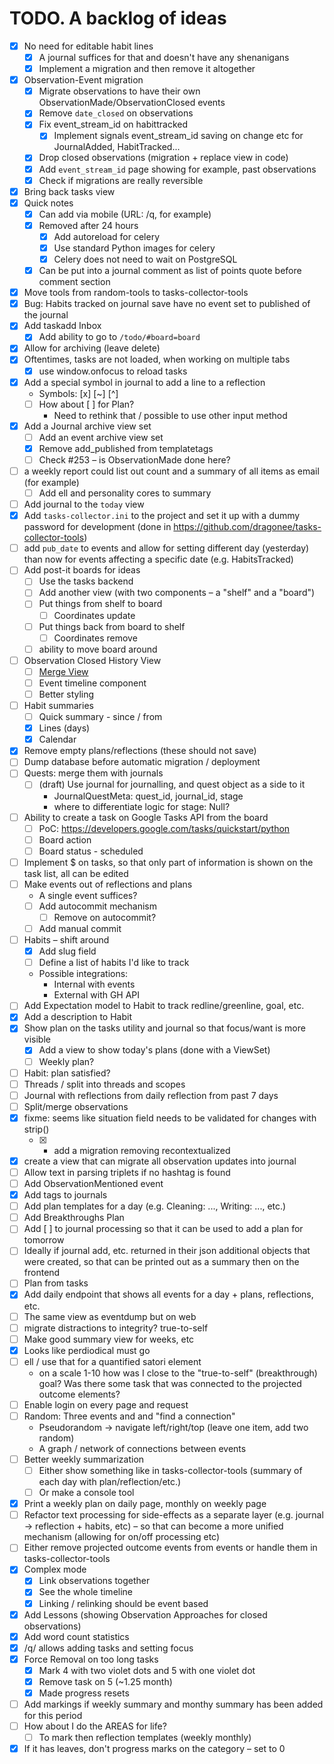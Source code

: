 # TODO. A backlog of ideas

- [x] No need for editable habit lines
  - [x] A journal suffices for that and doesn't have any shenanigans
  - [x] Implement a migration and then remove it altogether
- [x] Observation-Event migration
  - [x] Migrate observations to have their own ObservationMade/ObservationClosed events
  - [x] Remove `date_closed` on observations
  - [x] Fix event_stream_id on habittracked
    - [x] Implement signals event_stream_id saving on change etc for JournalAdded, HabitTracked...
  - [x] Drop closed observations (migration + replace view in code)
  - [x] Add `event_stream_id` page showing for example, past observations
  - [x] Check if migrations are really reversible
- [x] Bring back tasks view
- [x] Quick notes
  - [x] Can add via mobile (URL: /q, for example)
  - [x] Removed after 24 hours
    - [x] Add autoreload for celery
    - [x] Use standard Python images for celery
    - [x] Celery does not need to wait on PostgreSQL
  - [x] Can be put into a journal comment as list of points quote before comment section
- [x] Move tools from random-tools to tasks-collector-tools
- [x] Bug: Habits tracked on journal save have no event set to published of the journal
- [x] Add taskadd Inbox
  - [x] Add ability to go to `/todo/#board=board`
- [x] Allow for archiving (leave delete)
- [x] Oftentimes, tasks are not loaded, when working on multiple tabs
  - [x] use window.onfocus to reload tasks
- [x] Add a special symbol in journal to add a line to a reflection
  - Symbols: [x] [~] [^]
  - [ ] How about [ ] for Plan?
    - Need to rethink that / possible to use other input method
- [x] Add a Journal archive view set
  - [ ] Add an event archive view set
  - [x] Remove add_published from templatetags
  - [ ] Check #253 – is ObservationMade done here?
- [ ] a weekly report could list out count and a summary of all items as email (for example)
  - [ ] Add ell and personality cores to summary
- [ ] Add journal to the `today` view
- [x] Add `tasks-collector.ini` to the project and set it up with a dummy password for development (done in https://github.com/dragonee/tasks-collector-tools)
- [ ] add `pub_date` to events and allow for setting different day (yesterday) than now for events affecting a specific date (e.g. HabitsTracked)
- [ ] Add post-it boards for ideas
  - [ ] Use the tasks backend
  - [ ] Add another view (with two components – a "shelf" and a "board")
  - [ ] Put things from shelf to board
    - [ ] Coordinates update
  - [ ] Put things back from board to shelf
    - [ ] Coordinates remove
  - [ ] ability to move board around
- [ ] Observation Closed History View
  - [ ] [Merge View](https://codemirror.net/try/?example=Merge%20View)
  - [ ] Event timeline component
  - [ ] Better styling
- [ ] Habit summaries
  - [ ] Quick summary - since / from
  - [x] Lines (days)
  - [x] Calendar
- [x] Remove empty plans/reflections (these should not save)
- [ ] Dump database before automatic migration / deployment
- [ ] Quests: merge them with journals
  - [ ] (draft) Use journal for journalling, and quest object as a side to it
    - JournalQuestMeta: quest_id, journal_id, stage
    - where to differentiate logic for stage: Null?
- [ ] Ability to create a task on Google Tasks API from the board
  - [ ] PoC: https://developers.google.com/tasks/quickstart/python
  - [ ] Board action
  - [ ] Board status - scheduled
- [ ] Implement $ on tasks, so that only part of information is shown on the task list, all can be edited
- [ ] Make events out of reflections and plans
  - A single event suffices?
  - [ ] Add autocommit mechanism
    - [ ] Remove on autocommit?
  - [ ] Add manual commit
- [ ] Habits – shift around
  - [x] Add slug field
  - [ ] Define a list of habits I'd like to track
  - Possible integrations:
    - Internal with events
    - External with GH API
- [ ] Add Expectation model to Habit to track redline/greenline, goal, etc.
- [x] Add a description to Habit
- [x] Show plan on the tasks utility and journal so that focus/want is more visible
  - [x] Add a view to show today's plans (done with a ViewSet)
  - [ ] Weekly plan?
- [ ] Habit: plan satisfied?
- [ ] Threads / split into threads and scopes
- [ ] Journal with reflections from daily reflection from past 7 days
- [ ] Split/merge observations
- [x] fixme: seems like situation field needs to be validated for changes with strip()
  - [x] + add a migration removing recontextualized
- [x] create a view that can migrate all observation updates into journal
- [ ] Allow text in parsing triplets if no hashtag is found
- [ ] Add ObservationMentioned event
- [x] Add tags to journals
- [ ] Add plan templates for a day (e.g. Cleaning: ..., Writing: ..., etc.)
- [ ] Add Breakthroughs Plan
- [ ] Add [ ] to journal processing so that it can be used to add a plan for tomorrow
- [ ] Ideally if journal add, etc. returned in their json additional objects that were created, so that can be printed out as a summary then on the frontend
- [ ] Plan from tasks
- [x] Add daily endpoint that shows all events for a day + plans, reflections, etc.
- [ ] The same view as eventdump but on web
- [ ] migrate distractions to integrity? true-to-self
- [ ] Make good summary view for weeks, etc
- [x] Looks like perdiodical must go
- [ ] ell / use that for a quantified satori element
  - on a scale 1-10 how was I close to the "true-to-self" (breakthrough) goal? Was there some task that was connected to the projected outcome elements?
- [ ] Enable login on every page and request
- [ ] Random: Three events and and "find a connection"
  - Pseudorandom -> navigate left/right/top (leave one item, add two random)
  - A graph / network of connections between events
- [ ] Better weekly summarization
  - [ ] Either show something like in tasks-collector-tools (summary of each day with plan/reflection/etc.)
  - [ ] Or make a console tool
- [x] Print a weekly plan on daily page, monthly on weekly page
- [ ] Refactor text processing for side-effects as a separate layer (e.g. journal -> reflection + habits, etc) – so that can become a more unified mechanism (allowing for on/off processing etc)
- [ ] Either remove projected outcome events from events or handle them in tasks-collector-tools
- [x] Complex mode
  - [x] Link observations together
  - [x] See the whole timeline
  - [x] Linking / relinking should be event based
- [x] Add Lessons (showing Observation Approaches for closed observations)
- [x] Add word count statistics
- [x] /q/ allows adding tasks and setting focus
- [x] Force Removal on too long tasks
  - [x] Mark 4 with two violet dots and 5 with one violet dot
  - [x] Remove task on 5 (~1.25 month)
  - [x] Made progress resets
- [ ] Add markings if weekly summary and monthy summary has been added for this period
- [ ] How about I do the AREAS for life?
  - [ ] To mark then reflection templates (weekly monthly)
- [x] If it has leaves, don't progress marks on the category – set to 0